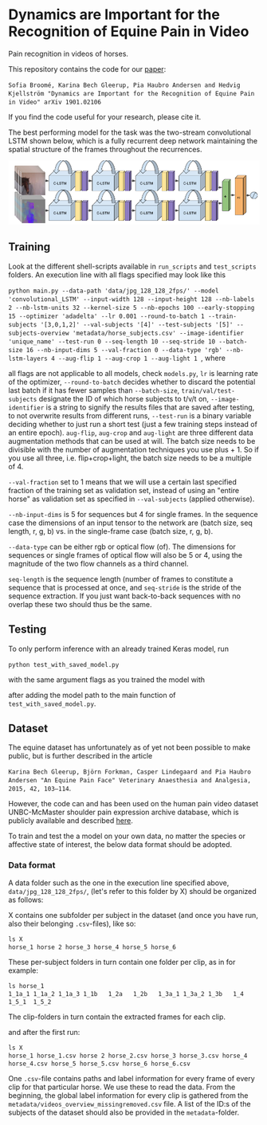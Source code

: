 # Dynamics are Important for the Recognition of Equine Pain in Video

Pain recognition in videos of horses.

This repository contains the code for our [paper](https://arxiv.org/abs/1901.02106):

`Sofia Broomé, Karina Bech Gleerup, Pia Haubro Andersen and Hedvig Kjellström
"Dynamics are Important for the Recognition of Equine Pain in Video"
arXiv 1901.02106`

If you find the code useful for your research, please cite it.

The best performing model for the task was the two-stream convolutional LSTM shown below, which is a fully recurrent deep network maintaining the spatial structure of the frames throughout the recurrences.

<img src="images/CLSTM2.png" width="850">


## Training

Look at the different shell-scripts available in `run_scripts` and `test_scripts` folders. An execution line with all flags specified may look like this

```python main.py --data-path 'data/jpg_128_128_2fps/' --model 'convolutional_LSTM' --input-width 128 --input-height 128 --nb-labels 2 --nb-lstm-units 32 --kernel-size 5 --nb-epochs 100 --early-stopping 15 --optimizer 'adadelta' --lr 0.001 --round-to-batch 1 --train-subjects '[3,0,1,2]' --val-subjects '[4]' --test-subjects '[5]' --subjects-overview 'metadata/horse_subjects.csv' --image-identifier 'unique_name' --test-run 0 --seq-length 10 --seq-stride 10 --batch-size 16 --nb-input-dims 5 --val-fraction 0 --data-type 'rgb' --nb-lstm-layers 4 --aug-flip 1 --aug-crop 1 --aug-light 1 ```, where

all flags are not applicable to all models, check `models.py`, `lr` is learning rate of the optimizer, `--round-to-batch` decides whether to discard the potential last batch if it has fewer samples than `--batch-size`, `train/val/test-subjects` designate the ID of which horse subjects to t/v/t on,  `--image-identifier` is a string to signify the results files that are saved after testing, to not overwrite results from different runs, `--test-run` is a binary variable deciding whether to just run a short test (just a few training steps instead of an entire epoch). `aug-flip`, `aug-crop` and `aug-light` are three different data augmentation methods that can be used at will. The batch size needs to be divisible with the number of augmentation techniques you use plus + 1. So if you use all three, i.e. flip+crop+light, the batch size needs to be a multiple of 4.

`--val-fraction` set to 1 means that we will use a certain last specified fraction of the training set as validation set, instead of using an "entire horse" as validation set as specified in `--val-subjects` (applied otherwise).

`--nb-input-dims` is 5 for sequences but 4 for single frames.
In the sequence case the dimensions of an input tensor to the network are (batch size, seq length, r, g, b) vs. in the single-frame case (batch size, r, g, b).

`--data-type` can be either rgb or optical flow (of). The dimensions for sequences or single frames of optical flow will also be 5 or 4, using the magnitude of the two flow channels as a third channel. 

`seq-length` is the sequence length (number of frames to constitute a sequence that is processed at once, and `seq-stride` is the stride of the sequence extraction. If you just want back-to-back sequences with no overlap these two should thus be the same. 

## Testing

To only perform inference with an already trained Keras model, run

```python test_with_saved_model.py```

with the same argument flags as you trained the model with

after adding the model path to the main function of `test_with_saved_model.py`.

## Dataset

The equine dataset has unfortunately as of yet not been possible to make public, but is further described in the article

`Karina Bech Gleerup, Björn Forkman, Casper Lindegaard and Pia Haubro Andersen
"An Equine Pain Face"
Veterinary Anaesthesia and Analgesia, 2015, 42, 103–114`.


However, the code can and has been used on the human pain video dataset UNBC-McMaster shoulder pain expression archive database, which is publicly available and described [here](https://ieeexplore.ieee.org/document/5771462).

To train and test the a model on your own data, no matter the species or affective state of interest, the below data format should be adopted.

### Data format

A data folder such as the one in the execution line specified above, `data/jpg_128_128_2fps/`, (let's refer to this folder by X) should be organized as follows:

X contains one subfolder per subject in the dataset (and once you have run, also their belonging `.csv`-files), like so:
 
```
ls X
horse_1 horse 2 horse_3 horse_4 horse_5 horse_6
```
These per-subject folders in turn contain one folder per clip, as in for example:

```
ls horse_1
1_1a_1 1_1a_2 1_1a_3 1_1b   1_2a   1_2b   1_3a_1 1_3a_2 1_3b   1_4    1_5_1  1_5_2
```

The clip-folders in turn contain the extracted frames for each clip.

and after the first run:

```
ls X
horse_1 horse_1.csv horse 2 horse_2.csv horse_3 horse_3.csv horse_4 horse_4.csv horse_5 horse_5.csv horse_6 horse_6.csv 
```

One `.csv`-file contains paths and label information for every frame of every clip for that particular horse. We use these to read the data.
From the beginning, the global label information for every clip is gathered from the `metadata/videos_overview_missingremoved.csv` file.
A list of the ID:s of the subjects of the dataset should also be provided in the `metadata`-folder.


